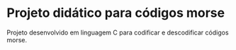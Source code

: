 # Projeto didático para códigos morse
Projeto desenvolvido em linguagem C para codificar e descodificar códigos morse.
